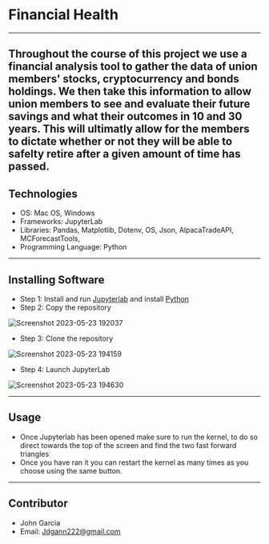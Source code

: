 # Financial Health 

------------------

 Throughout the course of this project we use a financial analysis tool to gather the data of union members' stocks, cryptocurrency and bonds holdings. We then take this information to allow union members to see and evaluate their future savings and what their outcomes in 10 and 30 years. This will ultimatly allow for the members to dictate whether or not they will be able to safelty retire after a given amount of time has passed.
------------------

## Technologies

 - OS: Mac OS, Windows
 - Frameworks: JupyterLab
 - Libraries: Pandas, Matplotlib, Dotenv, OS, Json, AlpacaTradeAPI, MCForecastTools,
 - Programming Language: Python

------------------

## Installing Software

 - Step 1: Install and run [Jupyterlab](https://jupyter.org/install) and install [Python](https://www.python.org/downloads/)
 - Step 2: Copy the repository 
 
 ![Screenshot 2023-05-23 192037](https://github.com/JohnGarcia222/Challenge-5/assets/127170402/02311b8b-0466-4e9e-97e1-ad7c7faf6445)

 - Step 3: Clone the repository
 
 ![Screenshot 2023-05-23 194159](https://github.com/JohnGarcia222/Challenge-5/assets/127170402/a3421c72-dd64-495a-9af1-dc2a63afda82)

 - Step 4: Launch JupyterLab

 ![Screenshot 2023-05-23 194630](https://github.com/JohnGarcia222/Challenge-5/assets/127170402/1b03050b-3660-4cef-866a-80b68c9e4484)
 
 -------------------
 
 ## Usage
 
 - Once Jupyterlab has been opened make sure to run the kernel, to do so direct towards the top of the screen and find the two fast forward triangles 
 - Once you have ran it you can restart the kernel as many times as you choose using the same button.
 
 ---------------------
 
 ## Contributor
 
 - John Garcia
 - Email: Jdgann222@gmail.com
 
